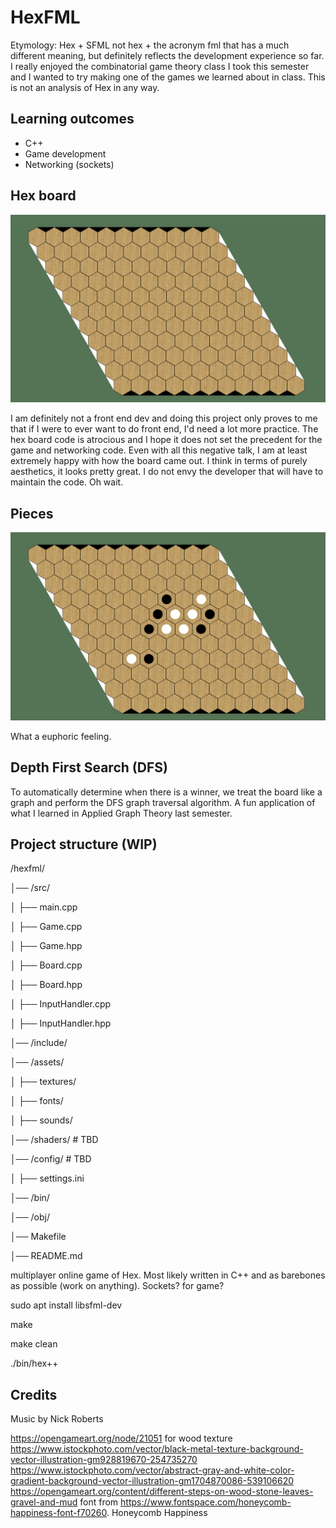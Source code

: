 # HexFML

Etymology: Hex + SFML not hex + the acronym fml that has a much different meaning, but definitely reflects the development experience so far. I really enjoyed the combinatorial game theory class I took this semester and I wanted to try making one of the games we learned about in class. This is not an analysis of Hex in any way.

## Learning outcomes
- C++
- Game development
- Networking (sockets)

## Hex board

![Hex board made in C++ with SFML](docs/hexboard.png)

I am definitely not a front end dev and doing this project only proves to me that if I were to ever want to do front end, I'd need a lot more practice. The hex board code is atrocious and I hope it does not set the precedent for the game and networking code. Even with all this negative talk, I am at least extremely happy with how the board came out. I think in terms of purely aesthetics, it looks pretty great. I do not envy the developer that will have to maintain the code. Oh wait.

## Pieces

![Working piece placement!](docs/pieces.png)

What a euphoric feeling.

## Depth First Search (DFS)

To automatically determine when there is a winner, we treat the board like a graph and perform the DFS graph traversal algorithm. A fun application of what I learned in Applied Graph Theory last semester. 

## Project structure (WIP)
/hexfml/

│── /src/

│   ├── main.cpp

│   ├── Game.cpp

│   ├── Game.hpp

│   ├── Board.cpp

│   ├── Board.hpp

│   ├── InputHandler.cpp

│   ├── InputHandler.hpp

│── /include/

│── /assets/

│   ├── textures/

│   ├── fonts/

│   ├── sounds/

│── /shaders/          # TBD

│── /config/           # TBD

│   ├── settings.ini

│── /bin/

│── /obj/

│── Makefile

│── README.md


multiplayer online game of Hex. Most likely written in C++ and as barebones as possible (work on anything). Sockets? for game?

sudo apt install libsfml-dev

make

make clean

./bin/hex++

## Credits
Music by Nick Roberts

https://opengameart.org/node/21051 for wood texture
https://www.istockphoto.com/vector/black-metal-texture-background-vector-illustration-gm928819670-254735270
https://www.istockphoto.com/vector/abstract-gray-and-white-color-gradient-background-vector-illustration-gm1704870086-539106620
https://opengameart.org/content/different-steps-on-wood-stone-leaves-gravel-and-mud
font from https://www.fontspace.com/honeycomb-happiness-font-f70260. Honeycomb Happiness
